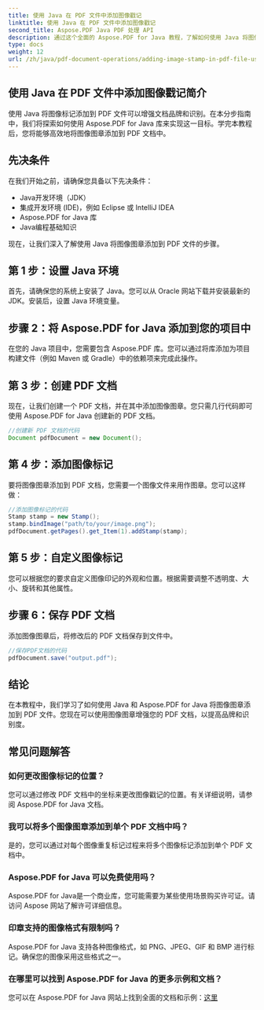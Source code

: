 ```yaml
---
title: 使用 Java 在 PDF 文件中添加图像戳记
linktitle: 使用 Java 在 PDF 文件中添加图像戳记
second_title: Aspose.PDF Java PDF 处理 API
description: 通过这个全面的 Aspose.PDF for Java 教程，了解如何使用 Java 将图像图章添加到 PDF 文件。
type: docs
weight: 12
url: /zh/java/pdf-document-operations/adding-image-stamp-in-pdf-file-using-java/
---
```


## 使用 Java 在 PDF 文件中添加图像戳记简介

使用 Java 将图像标记添加到 PDF 文件可以增强文档品牌和识别。在本分步指南中，我们将探索如何使用 Aspose.PDF for Java 库来实现这一目标。学完本教程后，您将能够高效地将图像图章添加到 PDF 文档中。

## 先决条件

在我们开始之前，请确保您具备以下先决条件：

- Java开发环境（JDK）
- 集成开发环境 (IDE)，例如 Eclipse 或 IntelliJ IDEA
- Aspose.PDF for Java 库
- Java编程基础知识

现在，让我们深入了解使用 Java 将图像图章添加到 PDF 文件的步骤。

## 第 1 步：设置 Java 环境

首先，请确保您的系统上安装了 Java。您可以从 Oracle 网站下载并安装最新的 JDK。安装后，设置 Java 环境变量。

## 步骤 2：将 Aspose.PDF for Java 添加到您的项目中

在您的 Java 项目中，您需要包含 Aspose.PDF 库。您可以通过将库添加为项目构建文件（例如 Maven 或 Gradle）中的依赖项来完成此操作。

## 第 3 步：创建 PDF 文档

现在，让我们创建一个 PDF 文档，并在其中添加图像图章。您只需几行代码即可使用 Aspose.PDF for Java 创建新的 PDF 文档。

```java
//创建新 PDF 文档的代码
Document pdfDocument = new Document();
```

## 第 4 步：添加图像标记

要将图像图章添加到 PDF 文档，您需要一个图像文件来用作图章。您可以这样做：

```java
//添加图像标记的代码
Stamp stamp = new Stamp();
stamp.bindImage("path/to/your/image.png");
pdfDocument.getPages().get_Item(1).addStamp(stamp);
```

## 第 5 步：自定义图像标记

您可以根据您的要求自定义图像印记的外观和位置。根据需要调整不透明度、大小、旋转和其他属性。

## 步骤 6：保存 PDF 文档

添加图像图章后，将修改后的 PDF 文档保存到文件中。

```java
//保存PDF文档的代码
pdfDocument.save("output.pdf");
```

## 结论

在本教程中，我们学习了如何使用 Java 和 Aspose.PDF for Java 将图像图章添加到 PDF 文件。您现在可以使用图像图章增强您的 PDF 文档，以提高品牌和识别度。

## 常见问题解答

### 如何更改图像标记的位置？

您可以通过修改 PDF 文档中的坐标来更改图像戳记的位置。有关详细说明，请参阅 Aspose.PDF for Java 文档。

### 我可以将多个图像图章添加到单个 PDF 文档中吗？

是的，您可以通过对每个图像重复标记过程来将多个图像标记添加到单个 PDF 文档中。

### Aspose.PDF for Java 可以免费使用吗？

Aspose.PDF for Java是一个商业库，您可能需要为某些使用场景购买许可证。请访问 Aspose 网站了解许可详细信息。

### 印章支持的图像格式有限制吗？

Aspose.PDF for Java 支持各种图像格式，如 PNG、JPEG、GIF 和 BMP 进行标记。确保您的图像采用这些格式之一。

### 在哪里可以找到 Aspose.PDF for Java 的更多示例和文档？

您可以在 Aspose.PDF for Java 网站上找到全面的文档和示例：[这里](https://reference.aspose.com/pdf/java/.)